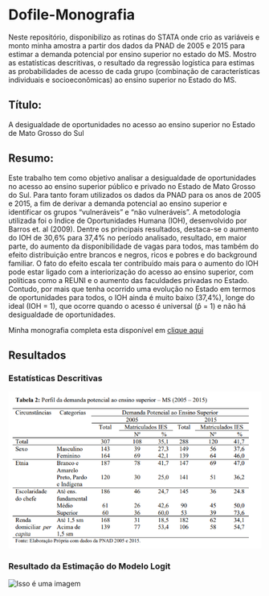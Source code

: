 # Dofile-Monografia
Neste repositório, disponibilizo as rotinas do STATA onde crio as variáveis e monto minha amostra a partir dos dados da PNAD de 2005 e 2015 para estimar a demanda potencial por ensino superior no estado do MS. Mostro as estatísticas descritivas, o resultado da regressão logística para estimas as probabilidades de acesso de cada grupo (combinação de características individuais e socioeconômicas) ao ensino superior no Estado do MS.


## Título: 

A desigualdade de oportunidades no acesso ao ensino superior no Estado de Mato Grosso do Sul


## Resumo:


Este trabalho tem como objetivo analisar a desigualdade de oportunidades no acesso ao ensino
superior público e privado no Estado de Mato Grosso do Sul. Para tanto foram utilizados os
dados da PNAD para os anos de 2005 e 2015, a fim de derivar a demanda potencial ao ensino
superior e identificar os grupos “vulneráveis” e “não vulneráveis”. A metodologia utilizada
foi o Índice de Oportunidades Humana (IOH), desenvolvido por Barros et. al (2009). Dentre
os principais resultados, destaca-se o aumento do IOH de 30,6% para 37,4% no período
analisado, resultado, em maior parte, do aumento da disponibilidade de vagas para todos, mas
também do efeito distribuição entre brancos e negros, ricos e pobres e do background
familiar. O fato do efeito escala ter contribuído mais para o aumento do IOH pode estar ligado
com a interiorização do acesso ao ensino superior, com políticas como a REUNI e o aumento
das faculdades privadas no Estado. Contudo, por mais que tenha ocorrido uma evolução no
Estado em termos de oportunidades para todos, o IOH ainda é muito baixo (37,4%), longe do
ideal (IOH = 1), que ocorre quando o acesso é universal (p̂ = 1) e não há desigualdade de
oportunidades.

Minha monografia completa esta disponível em [clique aqui](https://repositorio.ufgd.edu.br/jspui/handle/prefix/2925)


## Resultados

### Estatísticas Descritivas 

![Isso é uma imagem](https://github.com/iamtheleos/Dofile-Monografia/blob/main/estat_descr.PNG)

### Resultado da Estimação do Modelo Logit 

![Isso é uma imagem](https://drive.google.com/drive/folders/1WkxhQR5oCUa4nVV9KDoV_0L1aq7mVfYe)
